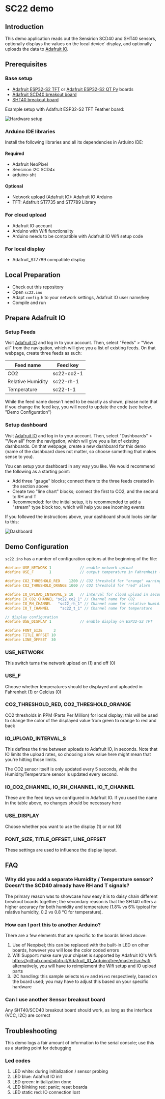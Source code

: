 # SC22 demo

## Introduction

This demo application reads out the Sensirion SCD40 and SHT40 sensors, optionally displays the values on the local device' display, and optionally uploads the data to [Adafruit IO](https://io.adafruit.com).

## Prerequisites

### Base setup
- [Adafruit ESP32-S2 TFT](https://www.adafruit.com/product/5300]) or [Adafruit ESP32-S2 QT Py](https://www.adafruit.com/product/5325) boards
- [Adafruit SCD40 breakout board](https://www.adafruit.com/product/5187)
- [SHT40 breakout board](https://www.adafruit.com/product/4885)

Example setup with Adafruit ESP32-S2 TFT Feather board:

![Hardware setup](assets/sc22.png)

### Arduino IDE libraries

Install the following libraries and all its dependencies in Arduino IDE:

#### Required
- Adafruit NeoPixel
- Sensirion I2C SCD4x
- arduino-sht

#### Optional
- Network upload (Adafruit IO): Adafruit IO Arduino
- TFT: Adafruit ST7735 and ST7789 Library

### For cloud upload 
- Adafruit IO account
- Arduino with Wifi functionality
- Arduino needs to be compatible with Adafruit IO Wifi setup code

### For local display
- Adafruit_ST7789 compatible display


## Local Preparation
- Check out this repository
- Open `sc22.ino`
- Adapt `config.h` to your network settings, Adafruit IO user name/key
- Compile and run

## Prepare Adafruit IO

### Setup Feeds
Visit [Adafruit IO](https://io.adafruit.com) and log in to your account. Then, select "Feeds" > "View all" from the navigation, which will give you a list of existing feeds. On that webpage, create three feeds as such:

|Feed name|Feed key|
|----------|-------|
|CO2|sc22-co2-1|
|Relative Humidity|sc22-rh-1|
|Temperature|sc22-t-1|

While the feed name doesn't need to be exactly as shown, please note that if you change the feed key, you will need to update the code (see below, "Demo Configuration")

### Setup dashboard
Visit [Adafruit IO](https://io.adafruit.com) and log in to your account. Then, select "Dashboards" > "View all" from the navigation, which will give you a list of existing dashboards. On that webpage, create a new dashboard for this demo (name of the dashboard does not matter, so choose something that makes sense to you).

You can setup your dashboard in any way you like. We would recommend the following as a starting point:
- Add three "gauge" blocks; connect them to the three feeds created in the section above
- Create two "line chart" blocks; connect the first to CO2, and the second to RH and T
- Recommended: for the initial setup, it is recommended to add a "stream" type block too, which will help you see incoming events

If you followed the instructions above, your dashboard should looks similar to this:

![Dashboard](assets/dashboard.jpg)

## Demo Configuration

`sc22.ino` has a number of configuration options at the beginning of the file:

```c++
#define USE_NETWORK 1             // enable network upload
#define USE_F       1             // output temperature in Fahrenheit (alternative: Celcius)

#define CO2_THRESHOLD_RED    1200 // CO2 threshold for "orange" warning
#define CO2_THRESHOLD_ORANGE 1000 // CO2 threshold for "red" alarm

#define IO_UPLOAD_INTERVAL_S 10   // interval for cloud upload in seconds
#define IO_CO2_CHANNEL "sc22_co2_1" // Channel name for CO2
#define IO_RH_CHANNEL   "sc22_rh_1" // Channel name for relative humidity
#define IO_T_CHANNEL     "sc22_t_1" // Channel name for temperature

// display configuration
#define USE_DISPLAY 1             // enable display on ESP32-S2 TFT

#define FONT_SIZE     3
#define TITLE_OFFSET 10
#define LINE_OFFSET  30
```

### USE_NETWORK
This switch turns the network upload on (1) and off (0)

### USE_F
Choose whether temperatures should be displayed and uploaded in Fahrenheit (1) or Celcius (0)

### CO2_THRESHOLD_RED, CO2_THRESHOLD_ORANGE
CO2 thresholds in PPM (Parts Per Million) for local display; this will be used to change the color of the displayed value from green to orange to red and back

### IO_UPLOAD_INTERVAL_S
This defines the time between uploads to Adafruit IO, in seconds. Note that IO limits the upload rates, so choosing a low value here might mean that you're hitting those limits.

The CO2 sensor itself is only updated every 5 seconds, while the Humidity/Temperature sensor is updated every second.

### IO_CO2_CHANNEL, IO_RH_CHANNEL, IO_T_CHANNEL
These are the feed keys we configured in Adafruit IO. If you used the name in the table above, no changes should be necessary here

### USE_DISPLAY
Choose whether you want to use the display (1) or not (0)

### FONT_SIZE, TITLE_OFFSET, LINE_OFFSET
These settings are used to influence the display layout.

## FAQ

### Why did you add a separate Humidity / Temperature sensor? Doesn't the SCD40 already have RH and T signals?

The primary reason was to showcase how easy it is to daisy chain different breakout boards together; the secondary reason is that the SHT40 offers a higher accuracy for both humidity and temperature (1.8% vs 6% typical for relative humidity, 0.2 vs 0.8 °C for temperature).

### How can I port this to another Arduino?

There are a few elements that are specific to the boards linked above:
1. Use of Neopixel; this can be replaced with the built-in LED on other boards, however you will lose the color coded errors
2. Wifi Support: make sure your chipset is supported by Adafruit IO's Wifi: https://github.com/adafruit/Adafruit_IO_Arduino/tree/master/src/wifi; alternatively, you will have to reimplement the Wifi setup and IO upload parts
3. I2C handling: this sample selects `Wire` and `Wire1` respectively, based on the board used; you may have to adjust this based on your specific hardware

### Can I use another Sensor breakout board

Any SHT40/SCD40 breakout board should work, as long as the interface (VCC, I2C) are correct

## Troubleshooting

This demo logs a fair amount of information to the serial console; use this as a starting point for debugging

### Led codes
1. LED white: during initialization / sensor probing
2. LED blue: Adafruit IO init
3. LED green: initialization done
4. LED blinking red: panic; reset boarda
5. LED static red: IO connection lost
